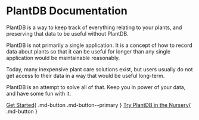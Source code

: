 # PlantDB Documentation

PlantDB is a way to keep track of everything relating to your plants, and preserving that data to be useful without PlantDB.

PlantDB is not primarily a single application. It is a concept of how to record data about plants so that it can be useful for longer than any single application would be maintainable reasonably.

Today, many inexpensive plant care solutions exist, but users usually do not get access to their data in a way that would be useful long-term.

PlantDB is an attempt to solve all of that. Keep you in power of your data, and have some fun with it.

[Get Started](./tutorial/index.md){ .md-button .md-button--primary }
[Try PlantDB in the Nursery](/plantdb/nursery/){ .md-button }
